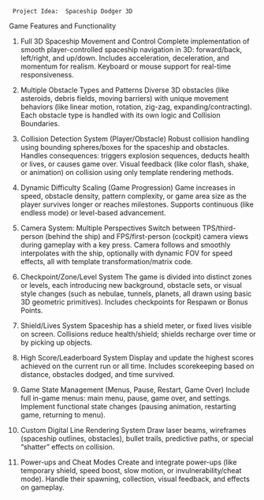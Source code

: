      Project Idea:  Spaceship Dodger 3D

Game Features and Functionality

1. Full 3D Spaceship Movement and Control
Complete implementation of smooth player-controlled spaceship navigation in 3D: forward/back, left/right, and up/down.
Includes acceleration, deceleration, and momentum for realism.
Keyboard or mouse support for real-time responsiveness.

2. Multiple Obstacle Types and Patterns
Diverse 3D obstacles (like asteroids, debris fields, moving barriers) with unique movement behaviors (like linear motion, rotation, zig-zag, expanding/contracting).
Each obstacle type is handled with its own logic and Collision Boundaries.

3. Collision Detection System (Player/Obstacle)
Robust collision handling using bounding spheres/boxes for the spaceship and obstacles.
Handles consequences: triggers explosion sequences, deducts health or lives, or causes game over.
Visual feedback (like color flash, shake, or animation) on collision using only template rendering methods.

4. Dynamic Difficulty Scaling (Game Progression)
Game increases in speed, obstacle density, pattern complexity, or game area size as the player survives longer or reaches milestones.
Supports continuous (like endless mode) or level-based advancement.

5. Camera System: Multiple Perspectives
Switch between TPS/third-person (behind the ship) and FPS/first-person (cockpit) camera views during gameplay with a key press.
Camera follows and smoothly interpolates with the ship, optionally with dynamic FOV for speed effects, all with template transformation/matrix code.

6. Checkpoint/Zone/Level System
The game is divided into distinct zones or levels, each introducing new background, obstacle sets, or visual style changes (such as nebulae, tunnels, planets, all drawn using basic 3D geometric primitives).
Includes checkpoints for Respawn or Bonus Points.

7. Shield/Lives System
Spaceship has a shield meter, or fixed lives visible on screen.
Collisions reduce health/shield; shields recharge over time or by picking up objects.

8. High Score/Leaderboard System
Display and update the highest scores achieved on the current run or all time.
Includes scorekeeping based on distance, obstacles dodged, and time survived.

9. Game State Management (Menus, Pause, Restart, Game Over)
Include full in-game menus: main menu, pause, game over, and settings.
Implement functional state changes (pausing animation, restarting game, returning to menu).

10. Custom Digital Line Rendering System
Draw laser beams, wireframes (spaceship outlines, obstacles), bullet trails, predictive paths, or special “shatter” effects on collision.

11. Power-ups and Cheat Modes
Create and integrate power-ups (like temporary shield, speed boost, slow motion, or invulnerability/cheat mode).
Handle their spawning, collection, visual feedback, and effects on gameplay.



